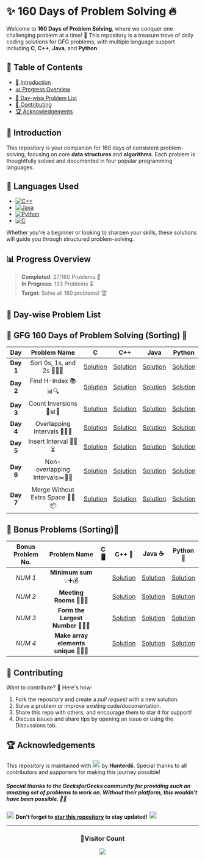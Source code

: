 # **✨ 160 Days of Problem Solving 🔥**

Welcome to **160 Days of Problem Solving**, where we conquer one challenging problem at a time! 🌟 This repository is a treasure trove of daily coding solutions for GFG problems, with multiple language support including **C**, **C++**, **Java**, and **Python**.

## **📌 Table of Contents**

- [🚀 Introduction](#-introduction)
- [📊 Progress Overview](#-progress-overview)
- [📅 Day-wise Problem List](#-day-wise-problem-list)
- [🤝 Contributing](#-contributing)
- [🏆 Acknowledgements](#-acknowledgements)

## **🚀 Introduction**

This repository is your companion for 160 days of consistent problem-solving, focusing on core **data structures** and **algorithms**. Each problem is thoughtfully solved and documented in four popular programming languages.

## 🚀 **Languages Used**

- [![C++](https://img.shields.io/badge/c++-%2300599C.svg?style=for-the-badge&logo=c%2B%2B&logoColor=white)](https://github.com/search?q=repo%3AHunterdii%2FGeeksforGeeks-POTD++language%3Acpp+path%3ANovember+2024+GFG+SOLUTION&type=code)
- [![Java](https://img.shields.io/badge/java-%23ED8B00.svg?style=for-the-badge&logo=java&logoColor=white)](https://github.com/search?q=repo%3AHunterdii%2FGeeksforGeeks-POTD++language%3AJava+path%3ANovember+2024+GFG+SOLUTION&type=code)
- [![Python](https://img.shields.io/badge/python-3670A0?style=for-the-badge&logo=python&logoColor=ffdd54)](https://github.com/search?q=repo%3AHunterdii%2FGeeksforGeeks-POTD++language%3APython+path%3ANovember+2024+GFG+SOLUTION&type=code)
- [![C](https://img.shields.io/badge/c-%2300599C.svg?style=for-the-badge&logo=c&logoColor=white)](https://github.com/search?q=repo%3AHunterdii%2FGeeksforGeeks-POTD++language%3Ac+path%3ANovember+2024+GFG+SOLUTION&type=code)

Whether you're a beginner or looking to sharpen your skills, these solutions will guide you through structured problem-solving.

## **📊 Progress Overview**

> **Completed**: 27/160 Problems 🎉  
> **In Progress**: 133 Problems ⏳  
> **Target**: Solve all 160 problems! 🏆

## **📅 Day-wise Problem List**

## **🔀 GFG 160 Days of Problem Solving (Sorting) 🔀**

|  **Day**  |         **Problem Name**         |                                 **C**                                 |                                 **C++**                                 |                                 **Java**                                 |                                 **Python**                                 |
| :-------: | :------------------------------: | :-------------------------------------------------------------------: | :---------------------------------------------------------------------: | :----------------------------------------------------------------------: | :------------------------------------------------------------------------: |
| **Day 1** |    Sort 0s, 1s, and 2s 🚦🔢🎨    |  [Solution](./Day%201%20-%20Sort%200s%2C%201s%20and%202s.md#code-c)   |  [Solution](./Day%201%20-%20Sort%200s%2C%201s%20and%202s.md#code-cpp)   |  [Solution](./Day%201%20-%20Sort%200s%2C%201s%20and%202s.md#code-java)   |  [Solution](./Day%201%20-%20Sort%200s%2C%201s%20and%202s.md#code-python)   |
| **Day 2** |       Find H-Index 📚📊🔍        |         [Solution](./Day%202%20-%20Find%20H-Index.md#code-c)          |         [Solution](./Day%202%20-%20Find%20H-Index.md#code-cpp)          |         [Solution](./Day%202%20-%20Find%20H-Index.md#code-java)          |         [Solution](./Day%202%20-%20Find%20H-Index.md#code-python)          |
| **Day 3** |     Count Inversions 🔄📊🔢      |       [Solution](./Day%203%20-%20Count%20Inversions.md#code-c)        |       [Solution](./Day%203%20-%20Count%20Inversions.md#code-cpp)        |       [Solution](./Day%203%20-%20Count%20Inversions.md#code-java)        |       [Solution](./Day%203%20-%20Count%20Inversions.md#code-python)        |
| **Day 4** |   Overlapping Intervals 📅⏰🔁   |     [Solution](./Day%204%20-%20Overlapping%20Intervals.md#code-c)     |     [Solution](./Day%204%20-%20Overlapping%20Intervals.md#code-cpp)     |     [Solution](./Day%204%20-%20Overlapping%20Intervals.md#code-java)     |     [Solution](./Day%204%20-%20Overlapping%20Intervals.md#code-python)     |
| **Day 5** |      Insert Interval 📝🔲⏳      |        [Solution](./Day%205%20-%20Insert%20Interval.md#code-c)        |        [Solution](./Day%205%20-%20Insert%20Interval.md#code-cpp)        |        [Solution](./Day%205%20-%20Insert%20Interval.md#code-java)        |        [Solution](./Day%205%20-%20Insert%20Interval.md#code-python)        |
| **Day 6** | Non-overlapping Intervals✂️🔗✅  |   [Solution](./Day%206%20-%20Non-overlapping%20Intervals.md#code-c)   |   [Solution](./Day%206%20-%20Non-overlapping%20Intervals.md#code-c-1)   |   [Solution](./Day%206%20-%20Non-overlapping%20Intervals.md#code-java)   |   [Solution](./Day%206%20-%20Non-overlapping%20Intervals.md#code-python)   |
| **Day 7** | Merge Without Extra Space 📂🚫📦 | [Solution](./Day%207%20-%20Merge%20Without%20Extra%20Space.md#code-c) | [Solution](./Day%207%20-%20Merge%20Without%20Extra%20Space.md#code-c-1) | [Solution](./Day%207%20-%20Merge%20Without%20Extra%20Space.md#code-java) | [Solution](./Day%207%20-%20Merge%20Without%20Extra%20Space.md#code-python) |

## **🎉 Bonus Problems (Sorting)🎁**

| **Bonus Problem No.** |           **Problem Name**            | **C** 🖥️ |                                                 **C++** 🚀                                                  |                                                 **Java** ☕                                                  |                                                 **Python** 🐍                                                  |
| :-------------------: | :-----------------------------------: | :------: | :---------------------------------------------------------------------------------------------------------: | :----------------------------------------------------------------------------------------------------------: | :------------------------------------------------------------------------------------------------------------: |
|        _NUM 1_        |        **Minimum sum** 💡➕💰         |          |           [Solution](./%F0%9F%8E%89BONUS%20PROBLEMS%20%F0%9F%8E%81/1.%20Minimum%20sum.md#code-c)            |          [Solution](./%F0%9F%8E%89BONUS%20PROBLEMS%20%F0%9F%8E%81/1.%20Minimum%20sum.md#code-java)           |          [Solution](./%F0%9F%8E%89BONUS%20PROBLEMS%20%F0%9F%8E%81/1.%20Minimum%20sum.md#code-python)           |
|        _NUM 2_        |       **Meeting Rooms** 📅🏢⏰        |          |          [Solution](./%F0%9F%8E%89BONUS%20PROBLEMS%20%F0%9F%8E%81/2.%20Meeting%20Rooms.md#code-c)           |         [Solution](./%F0%9F%8E%89BONUS%20PROBLEMS%20%F0%9F%8E%81/2.%20Meeting%20Rooms.md#code-java)          |         [Solution](./%F0%9F%8E%89BONUS%20PROBLEMS%20%F0%9F%8E%81/2.%20Meeting%20Rooms.md#code-python)          |
|        _NUM 3_        |  **Form the Largest Number** 🔢🎯💯   |          |   [Solution](./%F0%9F%8E%89BONUS%20PROBLEMS%20%F0%9F%8E%81/3.%20Form%20the%20Largest%20Number.md#code-c)    |  [Solution](./%F0%9F%8E%89BONUS%20PROBLEMS%20%F0%9F%8E%81/3.%20Form%20the%20Largest%20Number.md#code-java)   |  [Solution](./%F0%9F%8E%89BONUS%20PROBLEMS%20%F0%9F%8E%81/3.%20Form%20the%20Largest%20Number.md#code-python)   |
|        _NUM 4_        | **Make array elements unique** 🧮🔢🔀 |          | [Solution](./%F0%9F%8E%89BONUS%20PROBLEMS%20%F0%9F%8E%81/4.%20Make%20array%20elements%20unique.md#code-cpp) | [Solution](./%F0%9F%8E%89BONUS%20PROBLEMS%20%F0%9F%8E%81/4.%20Make%20array%20elements%20unique.md#code-java) | [Solution](./%F0%9F%8E%89BONUS%20PROBLEMS%20%F0%9F%8E%81/4.%20Make%20array%20elements%20unique.md#code-python) |

## **🤝 Contributing**

Want to contribute? 🌟 Here's how:

1. Fork the repository and create a _pull request_ with a new solution.
2. Solve a problem or improve existing code/documentation.
3. Share this repo with others, and encourage them to star it for support!
4. Discuss issues and share tips by opening an issue or using the Discussions tab.

## **🏆 Acknowledgements**

This repository is maintained with <img src="https://github.com/user-attachments/assets/00314b63-96bb-4e9a-92f6-4ead67e0fb7d" width="20" height="20"> by **Hunterdii**. Special thanks to all contributors and supporters for making this journey possible!

##### Special thanks to the _GeeksforGeeks_ community for providing such an amazing set of problems to work on. Without their platform, this wouldn't have been possible. 🧑‍💻

<img src="https://github.com/user-attachments/assets/35f6838c-52f5-4e48-8a98-c5203f8c57e3" style="width:20px; color: #FFD700" alt="Star GIF"></h1> **Don't forget to [star this repository](https://github.com/Hunterdii/GeeksforGeeks-POTD) to stay updated!** <img src="https://github.com/user-attachments/assets/35f6838c-52f5-4e48-8a98-c5203f8c57e3" style="width:20px; color: #FFD700" alt="Star GIF"></h1>

---

<div align="center">
  <h3><b>📍Visitor Count</b></h3>
</div>

<p align="center">
  <img src="https://visitor-badge.laobi.icu/badge?page_id=Hunterdii.GeeksforGeeks-POTD" />
</p>

